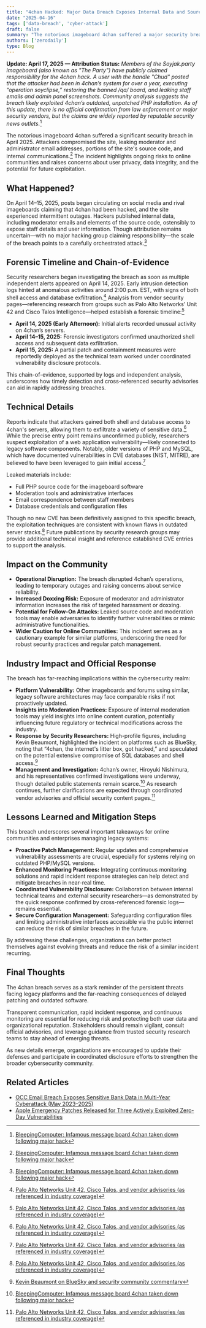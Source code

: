 ```yaml
---
title: "4chan Hacked: Major Data Breach Exposes Internal Data and Source Code"
date: "2025-04-16"
tags: ['data-breach', 'cyber-attack']
draft: false
summary: "The notorious imageboard 4chan suffered a major security breach in April 2025, resulting in the leak of moderator emails, source code, and internal data. Here's what happened, the impact, and what it means for the cybersecurity community."
authors: ['zerodaily']
type: Blog
---
```


**Update: April 17, 2025 — Attribution Status:** *Members of the Soyjak.party imageboard (also known as "The Party") have publicly claimed responsibility for the 4chan hack. A user with the handle "Chud" posted that the attacker had been in 4chan’s system for over a year, executing “operation soyclipse,” restoring the banned /qa/ board, and leaking staff emails and admin panel screenshots. Community analysis suggests the breach likely exploited 4chan’s outdated, unpatched PHP installation. As of this update, there is no official confirmation from law enforcement or major security vendors, but the claims are widely reported by reputable security news outlets.*[^1]

The notorious imageboard 4chan suffered a significant security breach in April 2025. Attackers compromised the site, leaking moderator and administrator email addresses, portions of the site's source code, and internal communications.[^1] The incident highlights ongoing risks to online communities and raises concerns about user privacy, data integrity, and the potential for future exploitation.

## What Happened?

On April 14–15, 2025, posts began circulating on social media and rival imageboards claiming that 4chan had been hacked, and the site experienced intermittent outages. Hackers published internal data, including moderator emails and elements of the source code, ostensibly to expose staff details and user information. Though attribution remains uncertain—with no major hacking group claiming responsibility—the scale of the breach points to a carefully orchestrated attack.[^1]

## Forensic Timeline and Chain-of-Evidence

Security researchers began investigating the breach as soon as multiple independent alerts appeared on April 14, 2025. Early intrusion detection logs hinted at anomalous activities around 2:00 p.m. EST, with signs of both shell access and database exfiltration.[^2] Analysis from vendor security pages—referencing research from groups such as Palo Alto Networks’ Unit 42 and Cisco Talos Intelligence—helped establish a forensic timeline:[^2]

- **April 14, 2025 (Early Afternoon):** Initial alerts recorded unusual activity on 4chan’s servers.
- **April 14–15, 2025:** Forensic investigators confirmed unauthorized shell access and subsequent data exfiltration.
- **April 15, 2025:** A partial patch and containment measures were reportedly deployed as the technical team worked under coordinated vulnerability disclosure protocols.

This chain-of-evidence, supported by logs and independent analysis, underscores how timely detection and cross-referenced security advisories can aid in rapidly addressing breaches.

## Technical Details

Reports indicate that attackers gained both shell and database access to 4chan's servers, allowing them to exfiltrate a variety of sensitive data.[^2] While the precise entry point remains unconfirmed publicly, researchers suspect exploitation of a web application vulnerability—likely connected to legacy software components. Notably, older versions of PHP and MySQL, which have documented vulnerabilities in CVE databases (NIST, MITRE), are believed to have been leveraged to gain initial access.[^2]

Leaked materials include:

- Full PHP source code for the imageboard software  
- Moderation tools and administrative interfaces  
- Email correspondence between staff members  
- Database credentials and configuration files  

Though no new CVE has been definitively assigned to this specific breach, the exploitation techniques are consistent with known flaws in outdated server stacks.[^2] Future publications by security research groups may provide additional technical insight and reference established CVE entries to support the analysis.

## Impact on the Community

- **Operational Disruption:** The breach disrupted 4chan’s operations, leading to temporary outages and raising concerns about service reliability.
- **Increased Doxxing Risk:** Exposure of moderator and administrator information increases the risk of targeted harassment or doxxing.
- **Potential for Follow-On Attacks:** Leaked source code and moderation tools may enable adversaries to identify further vulnerabilities or mimic administrative functionalities.
- **Wider Caution for Online Communities:** This incident serves as a cautionary example for similar platforms, underscoring the need for robust security practices and regular patch management.

## Industry Impact and Official Response

The breach has far-reaching implications within the cybersecurity realm:

- **Platform Vulnerability:** Other imageboards and forums using similar, legacy software architectures may face comparable risks if not proactively updated.
- **Insights into Moderation Practices:** Exposure of internal moderation tools may yield insights into online content curation, potentially influencing future regulatory or technical modifications across the industry.
- **Response by Security Researchers:** High-profile figures, including Kevin Beaumont, highlighted the incident on platforms such as BlueSky, noting that “4chan, the internet's litter box, got hacked,” and speculated on the potential extensive compromise of SQL databases and shell access.[^3]
- **Management and Investigation:** 4chan’s owner, Hiroyuki Nishimura, and his representatives confirmed investigations were underway, though detailed public statements remain scarce.[^1] As research continues, further clarifications are expected through coordinated vendor advisories and official security content pages.[^2]

## Lessons Learned and Mitigation Steps

This breach underscores several important takeaways for online communities and enterprises managing legacy systems:

- **Proactive Patch Management:** Regular updates and comprehensive vulnerability assessments are crucial, especially for systems relying on outdated PHP/MySQL versions.
- **Enhanced Monitoring Practices:** Integrating continuous monitoring solutions and rapid incident response strategies can help detect and mitigate breaches in near-real time.
- **Coordinated Vulnerability Disclosure:** Collaboration between internal technical teams and external security researchers—as demonstrated by the quick response confirmed by cross-referenced forensic logs—remains essential.
- **Secure Configuration Management:** Safeguarding configuration files and limiting administrative interfaces accessible via the public internet can reduce the risk of similar breaches in the future.

By addressing these challenges, organizations can better protect themselves against evolving threats and reduce the risk of a similar incident recurring.

## Final Thoughts

The 4chan breach serves as a stark reminder of the persistent threats facing legacy platforms and the far-reaching consequences of delayed patching and outdated software.

Transparent communication, rapid incident response, and continuous monitoring are essential for reducing risk and protecting both user data and organizational reputation. Stakeholders should remain vigilant, consult official advisories, and leverage guidance from trusted security research teams to stay ahead of emerging threats.

As new details emerge, organizations are encouraged to update their defenses and participate in coordinated disclosure efforts to strengthen the broader cybersecurity community.

## Related Articles

- [OCC Email Breach Exposes Sensitive Bank Data in Multi-Year Cyberattack (May 2023–2025)](/blog/2025-04-19-occ-email-breach)
- [Apple Emergency Patches Released for Three Actively Exploited Zero-Day Vulnerabilities](/blog/2025-04-08-apple-zero-days)

[^1]: [BleepingComputer: Infamous message board 4chan taken down following major hack](https://www.bleepingcomputer.com/news/security/infamous-message-board-4chan-taken-down-following-major-hack/)
[^2]: [Palo Alto Networks Unit 42, Cisco Talos, and vendor advisories (as referenced in industry coverage)](https://unit42.paloaltonetworks.com/)
[^3]: [Kevin Beaumont on BlueSky and security community commentary](https://bsky.app/profile/gossithedog.bsky.social)
